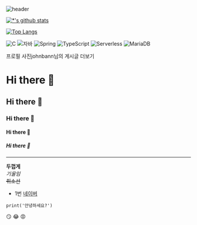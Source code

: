![header](https://capsule-render.vercel.app/api?type=wave&color=auto&height=300&section=header&text=깃허브%20특강&fontSize=90)

[![*'s github stats](https://github-readme-stats.vercel.app/api?username=SOOBIN0824)](https://github.com/SOOBIN0824)

[![Top Langs](https://github-readme-stats.vercel.app/api/top-langs/?username=SOOBIN0824)](https://github.com/SOOBIN0824/github-readme-stats)

![C](https://img.shields.io/badge/-C-123456?style=flat-square&logo=C&logoColor=black)
![자바](https://img.shields.io/badge/-자바-007396?style=flat&logo=Java&logoColor=ffffff)
![Spring](https://img.shields.io/badge/-Spring-6DB33F?style=for-the-badge&logo=Spring&logoColor=white)
![TypeScript](https://img.shields.io/badge/-TypeScript-3178C6?style=flat-square&logo=TypeScript&logoColor=white)
![Serverless](https://img.shields.io/badge/-Serverless-FD5750?style=flat-square&logo=Serverless&logoColor=magenta)
![MariaDB](https://img.shields.io/badge/-MariaDB-1F305F?style=flat-square&logo=mariadb&logoColor=white)
​

프로필 사진johnbann님의 게시글 더보기 

# Hi there 👋
## Hi there 👋
### Hi there 👋
#### Hi there 👋
##### Hi there 👋
---

**두껍게**<br>
*기울임*<br>
~~취소선~~<br>
- 1번
[네이버](naver.com)
```
print('안녕하세요?')
```
:smirk:
:joy:
:rage:
